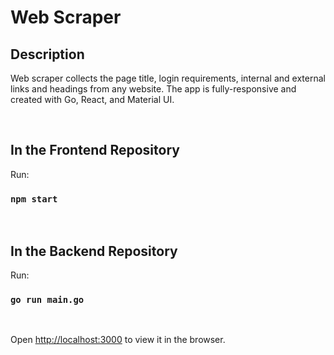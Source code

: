 # Web Scraper

## Description

Web scraper collects the page title, login requirements, internal and external links and headings from any website.
The app is fully-responsive and created with Go, React, and Material UI.

<br/> 

## In the Frontend Repository

Run:

### `npm start`

<br/> 

## In the Backend Repository 

Run:

### `go run main.go`

<br/> 

Open [http://localhost:3000](http://localhost:3000) to view it in the browser.
